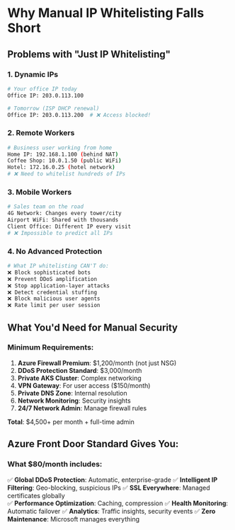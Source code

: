 # Why Manual IP Whitelisting Falls Short

## Problems with "Just IP Whitelisting"

### 1. Dynamic IPs
```bash
# Your office IP today
Office IP: 203.0.113.100

# Tomorrow (ISP DHCP renewal)
Office IP: 203.0.113.200  # ❌ Access blocked!
```

### 2. Remote Workers
```bash
# Business user working from home
Home IP: 192.168.1.100 (behind NAT)
Coffee Shop: 10.0.1.50 (public WiFi)
Hotel: 172.16.0.25 (hotel network)
# ❌ Need to whitelist hundreds of IPs
```

### 3. Mobile Workers
```bash
# Sales team on the road
4G Network: Changes every tower/city
Airport WiFi: Shared with thousands
Client Office: Different IP every visit
# ❌ Impossible to predict all IPs
```

### 4. No Advanced Protection
```bash
# What IP whitelisting CAN'T do:
❌ Block sophisticated bots
❌ Prevent DDoS amplification
❌ Stop application-layer attacks
❌ Detect credential stuffing
❌ Block malicious user agents
❌ Rate limit per user session
```

## What You'd Need for Manual Security

### Minimum Requirements:
1. **Azure Firewall Premium**: $1,200/month (not just NSG)
2. **DDoS Protection Standard**: $3,000/month  
3. **Private AKS Cluster**: Complex networking
4. **VPN Gateway**: For user access ($150/month)
5. **Private DNS Zone**: Internal resolution
6. **Network Monitoring**: Security insights
7. **24/7 Network Admin**: Manage firewall rules

**Total**: $4,500+ per month + full-time admin

## Azure Front Door Standard Gives You:

### What $80/month includes:
✅ **Global DDoS Protection**: Automatic, enterprise-grade
✅ **Intelligent IP Filtering**: Geo-blocking, suspicious IPs
✅ **SSL Everywhere**: Managed certificates globally  
✅ **Performance Optimization**: Caching, compression
✅ **Health Monitoring**: Automatic failover
✅ **Analytics**: Traffic insights, security events
✅ **Zero Maintenance**: Microsoft manages everything
